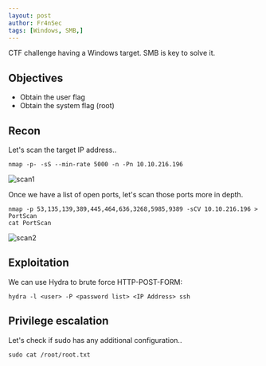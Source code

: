 ```yaml
---
layout: post
author: Fr4nSec
tags: [Windows, SMB,]
---
```


CTF challenge having a Windows target. SMB is key to solve it.

## Objectives

- Obtain the user flag
- Obtain the system flag (root)

## Recon

Let's scan the target IP address..

```
nmap -p- -sS --min-rate 5000 -n -Pn 10.10.216.196

```
![scan1](/images/scan1.jpeg)

Once we have a list of open ports, let's scan those ports more in depth.

```
nmap -p 53,135,139,389,445,464,636,3268,5985,9389 -sCV 10.10.216.196 > PortScan
cat PortScan

```

![scan2](/images/scan2.jpeg)


## Exploitation

We can use Hydra to brute force HTTP-POST-FORM:


```
hydra -l <user> -P <password list> <IP Address> ssh
```



## Privilege escalation

Let's check if sudo has any additional configuration..

```
sudo cat /root/root.txt
```
